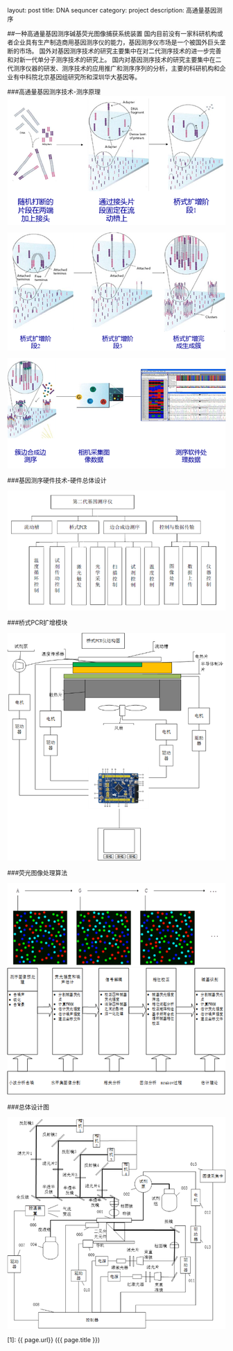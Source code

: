 layout: post
title: DNA sequncer
category: project
description: 高通量基因测序

##一种高通量基因测序碱基荧光图像捕获系统装置
国内目前没有一家科研机构或者企业具有生产制造商用基因测序仪的能力，基因测序仪市场是一个被国外巨头垄断的市场。
国外对基因测序技术的研究主要集中在对二代测序技术的进一步完善和对新一代单分子测序技术的研究上。
国内对基因测序技术的研究主要集中在二代测序仪器的研发、测序技术的应用推广和测序序列的分析，主要的科研机构和企业有中科院北京基因组研究所和深圳华大基因等。

###高通量基因测序技术-测序原理
![seq1](/Blog/images/DNAsequncer/seq1.PNG)

![seq2](/Blog/images/DNAsequncer/seq2.PNG)

![seq3](/Blog/images/DNAsequncer/seq3.PNG)

###基因测序硬件技术-硬件总体设计

![Model](/Blog/images/DNAsequncer/Model.png)

###桥式PCR扩增模块

![PCRbridge](/Blog/images/DNAsequncer/PCRbridge.png)

###荧光图像处理算法

![light](/Blog/images/DNAsequncer/light.png)
![imageprocess](/Blog/images/DNAsequncer/imageprocess.png)

###总体设计图

![design](/Blog/images/DNAsequncer/design.png)


[ForrestPi]: http://forrestpi.github.io/	"ForrestPi"
[1]:    {{ page.url}}  ({{ page.title }})